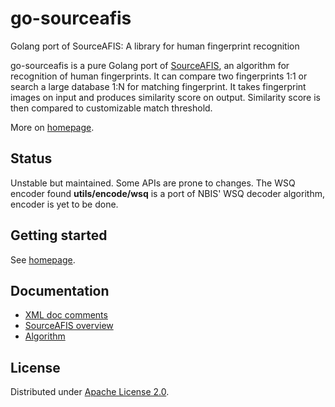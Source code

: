 # go-sourceafis
Golang port of SourceAFIS: A library for human fingerprint recognition

go-sourceafis is a pure Golang port of [SourceAFIS](https://sourceafis.machinezoo.com/),
an algorithm for recognition of human fingerprints.
It can compare two fingerprints 1:1 or search a large database 1:N for matching fingerprint.
It takes fingerprint images on input and produces similarity score on output.
Similarity score is then compared to customizable match threshold.

More on [homepage](https://sourceafis.machinezoo.com/net).

## Status

Unstable but maintained. Some APIs are prone to changes. The WSQ encoder found **utils/encode/wsq** is a port of NBIS' WSQ decoder algorithm, encoder is yet to be done.

## Getting started

See [homepage](https://sourceafis.machinezoo.com/net).

## Documentation

* [XML doc comments](https://github.com/robertvazan/sourceafis-net/tree/master/SourceAFIS)
* [SourceAFIS overview](https://sourceafis.machinezoo.com/)
* [Algorithm](https://sourceafis.machinezoo.com/algorithm)

## License

Distributed under [Apache License 2.0](https://github.com/jtejido/go-sourceafis/blob/master/LICENSE).